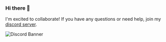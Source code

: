 ### Hi there 👋

I'm excited to collaborate! If you have any questions or need help, join my [discord server](https://discord.gg/HEd72YnzVq).

![Discord Banner](https://discordapp.com/api/guilds/1080840305441525766/widget.png)

<!--
**cuppachino/cuppachino** is a ✨ _special_ ✨ repository because its `README.md` (this file) appears on your GitHub profile.

Here are some ideas to get you started:

- 🔭 I’m currently working on ...
- 🌱 I’m currently learning ...
- 👯 I’m looking to collaborate on ...
- 🤔 I’m looking for help with ...
- 💬 Ask me about ...
- 📫 How to reach me: ...
- 😄 Pronouns: ...
- ⚡ Fun fact: ...
-->
